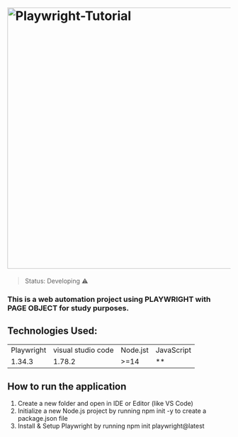 # <img width="591" alt="Playwright-Tutorial" src="https://github.com/BelinhaIsis/Playwright_PageObjectModel/assets/16564323/9c92fc39-b84c-40f4-8723-a26c6fc041d5">

> Status: Developing ⚠️

### This is a web automation project using PLAYWRIGHT with PAGE OBJECT for study purposes.

## Technologies Used:

<table>
  <tr>
   <td>Playwright</td>
    <td>visual studio code</td>
    <td>Node.jst</td>
    <td>JavaScript</td>        
 </tr>
  <tr>
    <td>1.34.3</td>
    <td>1.78.2</td>
    <td>>=14</td>
    <td>**</td>
  </tr>
</table>

## How to run the application

1) Create a new folder and open in IDE or Editor (like VS Code)
2) Initialize a new Node.js project by running npm init -y to create a package.json file
3) Install & Setup Playwright by running npm init playwright@latest


